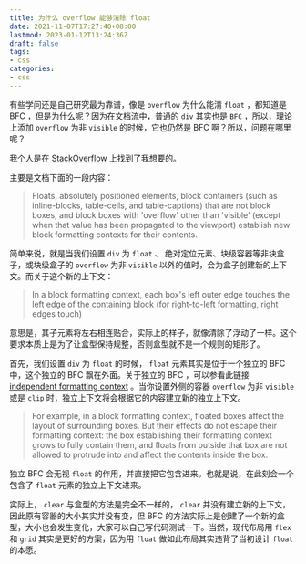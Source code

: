 ```yaml
---
title: 为什么 overflow 能够清除 float
date: 2021-11-07T17:27:40+08:00
lastmod: 2023-01-12T13:24:36Z
draft: false
tags:
- css
categories:
- css
---
```


有些学问还是自己研究最为靠谱，像是 `overflow` 为什么能清 `float` ，都知道是 BFC ，但是为什么呢？因为在文档流中，普通的 `div` 其实也是 `BFC` ，所以，理论上添加 `overflow` 为非 `visible` 的时候，它也仍然是 BFC 啊？所以，问题在哪里呢？

我个人是在 [StackOverflow](https://stackoverflow.com/questions/6196725/how-does-the-css-block-formatting-context-work) 上找到了我想要的。

主要是文档下面的一段内容：

> Floats, absolutely positioned elements, block containers (such as inline-blocks, table-cells, and table-captions) that are not block boxes, and block boxes with 'overflow' other than 'visible' (except when that value has been propagated to the viewport) establish new block formatting contexts for their contents.

简单来说，就是当我们设置 `div` 为 `float` 、 绝对定位元素、块级容器等非块盒子，或块级盒子的 `overflow` 为非 `visible` 以外的值时，会为盒子创建新的上下文。而关于这个新的上下文：

> In a block formatting context, each box's left outer edge touches the left edge of the containing block (for right-to-left formatting, right edges touch)

意思是，其子元素将左右相连贴合，实际上的样子，就像清除了浮动了一样。这个要求本质上是为了让盒型保持规整，否则盒型就不是一个规则的矩形了。

首先，我们设置 `div` 为 `float` 的时候， `float` 元素其实是位于一个独立的 BFC 中，这个独立的 BFC 飘在外面。关于独立的 BFC ，可以参看此链接 [independent formatting context](https://drafts.csswg.org/css-display-4/#establish-an-independent-formatting-context) 。当你设置外侧的容器 `overflow` 为非 `visible` 或是 `clip` 时，独立上下文将会根据它的内容建立新的独立上下文。

> For example, in a block formatting context, floated boxes affect the layout of surrounding boxes. But their effects do not escape their formatting context: the box establishing their formatting context grows to fully contain them, and floats from outside that box are not allowed to protrude into and affect the contents inside the box. 

独立 BFC 会无视 `float` 的作用，并直接把它包含进来。也就是说，在此刻会一个包含了 `float` 元素的独立上下文进来。

实际上， `clear` 与盒型的方法是完全不一样的， `clear` 并没有建立新的上下文，因此原有容器的大小其实并没有变，但 BFC 的方法实际上是创建了一个新的盒型，大小也会发生变化，大家可以自己写代码测试一下。当然，现代布局用 `flex` 和 `grid` 其实是更好的方案，因为用 `float` 做如此布局其实违背了当初设计 `float` 的本愿。
